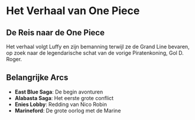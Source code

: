 # Het Verhaal van One Piece

## De Reis naar de One Piece

Het verhaal volgt Luffy en zijn bemanning terwijl ze de Grand Line bevaren, op zoek naar de legendarische schat van de vorige Piratenkoning, Gol D. Roger.

## Belangrijke Arcs

- **East Blue Saga**: De begin avonturen
- **Alabasta Saga**: Het eerste grote conflict
- **Enies Lobby**: Redding van Nico Robin
- **Marineford**: De grote oorlog met de Marine
